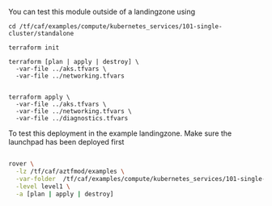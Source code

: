 You can test this module outside of a landingzone using

```
cd /tf/caf/examples/compute/kubernetes_services/101-single-cluster/standalone

terraform init

terraform [plan | apply | destroy] \
  -var-file ../aks.tfvars \
  -var-file ../networking.tfvars


terraform apply \
  -var-file ../aks.tfvars \
  -var-file ../networking.tfvars \
  -var-file ../diagnostics.tfvars
```

To test this deployment in the example landingzone. Make sure the launchpad has been deployed first

```bash

rover \
  -lz /tf/caf/aztfmod/examples \
  -var-folder  /tf/caf/examples/compute/kubernetes_services/101-single-cluster/ \
  -level level1 \
  -a [plan | apply | destroy]

```